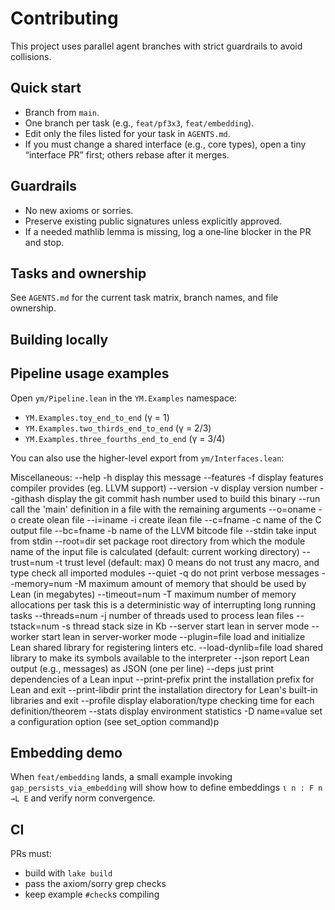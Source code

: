 # Contributing

This project uses parallel agent branches with strict guardrails to avoid collisions.

## Quick start

- Branch from `main`.
- One branch per task (e.g., `feat/pf3x3`, `feat/embedding`).
- Edit only the files listed for your task in `AGENTS.md`.
- If you must change a shared interface (e.g., core types), open a tiny “interface PR” first; others rebase after it merges.

## Guardrails

- No new axioms or sorries.
- Preserve existing public signatures unless explicitly approved.
- If a needed mathlib lemma is missing, log a one‑line blocker in the PR and stop.

## Tasks and ownership

See `AGENTS.md` for the current task matrix, branch names, and file ownership.

## Building locally



## Pipeline usage examples

Open `ym/Pipeline.lean` in the `YM.Examples` namespace:

- `YM.Examples.toy_end_to_end` (γ = 1)
- `YM.Examples.two_thirds_end_to_end` (γ = 2/3)
- `YM.Examples.three_fourths_end_to_end` (γ = 3/4)

You can also use the higher-level export from `ym/Interfaces.lean`:

Miscellaneous:
  --help -h          display this message
  --features -f      display features compiler provides (eg. LLVM support)
  --version -v       display version number
  --githash          display the git commit hash number used to build this binary
  --run              call the 'main' definition in a file with the remaining arguments
  --o=oname -o       create olean file
  --i=iname -i       create ilean file
  --c=fname -c       name of the C output file
  --bc=fname -b      name of the LLVM bitcode file
  --stdin            take input from stdin
  --root=dir         set package root directory from which the module name of the input file is calculated
                     (default: current working directory)
  --trust=num -t     trust level (default: max) 0 means do not trust any macro,
                     and type check all imported modules
  --quiet -q         do not print verbose messages
  --memory=num -M    maximum amount of memory that should be used by Lean
                     (in megabytes)
  --timeout=num -T   maximum number of memory allocations per task
                     this is a deterministic way of interrupting long running tasks
  --threads=num -j   number of threads used to process lean files
  --tstack=num -s    thread stack size in Kb
  --server           start lean in server mode
  --worker           start lean in server-worker mode
  --plugin=file      load and initialize Lean shared library for registering linters etc.
  --load-dynlib=file load shared library to make its symbols available to the interpreter
  --json             report Lean output (e.g., messages) as JSON (one per line)
  --deps             just print dependencies of a Lean input
  --print-prefix     print the installation prefix for Lean and exit
  --print-libdir     print the installation directory for Lean's built-in libraries and exit
  --profile          display elaboration/type checking time for each definition/theorem
  --stats            display environment statistics
  -D name=value      set a configuration option (see set_option command)p

## Embedding demo

When `feat/embedding` lands, a small example invoking
`gap_persists_via_embedding` will show how to define embeddings
`ι n : F n →L E` and verify norm convergence.

## CI

PRs must:
- build with `lake build`
- pass the axiom/sorry grep checks
- keep example `#check`s compiling
